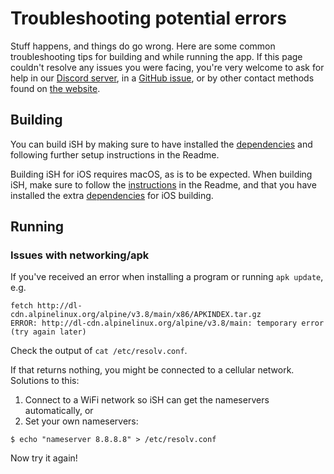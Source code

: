 # Troubleshooting potential errors
Stuff happens, and things do go wrong. Here are some common troubleshooting tips for building and while running the app. If this page couldn't resolve any issues you were facing, you're very welcome to ask for help in our [Discord server](https://discord.gg/SndDh5y), in a [GitHub issue](https://github.com/tbodt/ish/issues), or by other contact methods found on [the website](https://ish.app).

## Building
You can build iSH by making sure to have installed the [dependencies](https://github.com/tbodt/ish#hacking) and following further setup instructions in the Readme.

Building iSH for iOS requires macOS, as is to be expected.
When building iSH, make sure to follow the [instructions](https://github.com/tbodt/ish#build-for-ios) in the Readme, and that you have installed the extra [dependencies](https://github.com/tbodt/ish#hacking) for iOS building.


## Running
### Issues with networking/apk
If you've received an error when installing a program or running `apk update`, e.g.
```
fetch http://dl-cdn.alpinelinux.org/alpine/v3.8/main/x86/APKINDEX.tar.gz
ERROR: http://dl-cdn.alpinelinux.org/alpine/v3.8/main: temporary error (try again later)
```
Check the output of `cat /etc/resolv.conf`.

If that returns nothing, you might be connected to a cellular network.
Solutions to this:

1. Connect to a WiFi network so iSH can get the nameservers automatically, or
2. Set your own nameservers:
```
$ echo "nameserver 8.8.8.8" > /etc/resolv.conf
```
Now try it again!